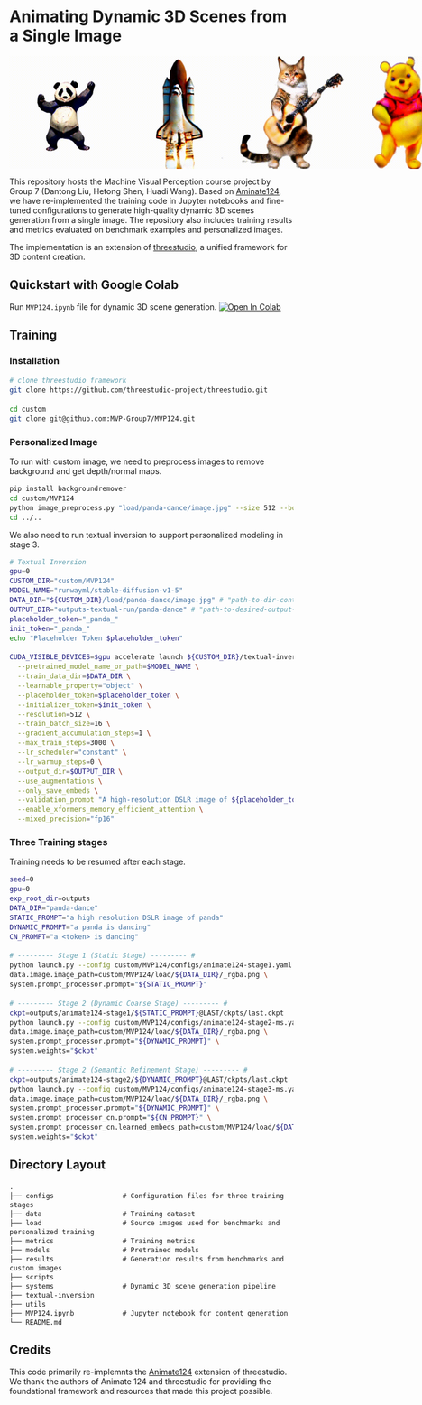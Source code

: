 # Animating Dynamic 3D Scenes from a Single Image
<div style="display: flex; justify-content: space-around; align-items: center;">
  <img src="./results/demo/panda-dance.gif" alt="panda-dance" style="width: 200px; height: auto;"/>
  <img src="./results/demo/space-shuttle.gif" alt="space-shuttle" style="width: 200px; height: auto;"/>
  <img src="./results/demo/cat-guitar.gif" alt="cat-guitar" style="width: 200px; height: auto;"/>
  <img src="./results/demo/winnie-bear.gif" alt="winnie-bear" style="width: 200px; height: auto;"/>
</div>


This repository hosts the Machine Visual Perception course project by Group 7 (Dantong Liu, Hetong Shen, Huadi Wang). Based on [Aminate124](https://github.com/HeliosZhao/Animate124/tree/threestudio?tab=readme-ov-file), we have re-implemented the training code in Jupyter notebooks and fine-tuned configurations to generate high-quality dynamic 3D scenes generation from a single image. The repository also includes training results and metrics evaluated on benchmark examples and personalized images.

The implementation is an extension of [threestudio](https://github.com/threestudio-project/threestudio), a unified framework for 3D content creation.

## Quickstart with Google Colab
Run `MVP124.ipynb` file for dynamic 3D scene generation. [![Open In Colab](https://colab.research.google.com/assets/colab-badge.svg)](https://colab.research.google.com/github/MVP-Group7/MVP124/blob/main/MVP124.ipynb)

## Training
### Installation
```sh
# clone threestudio framework
git clone https://github.com/threestudio-project/threestudio.git

cd custom
git clone git@github.com:MVP-Group7/MVP124.git
```

### Personalized Image
To run with custom image, we need to preprocess images to remove background and get depth/normal maps. 
```sh
pip install backgroundremover
cd custom/MVP124
python image_preprocess.py "load/panda-dance/image.jpg" --size 512 --border_ratio 0.0
cd ../..
```
We also need to run textual inversion to support personalized modeling in stage 3.
```sh
# Textual Inversion
gpu=0
CUSTOM_DIR="custom/MVP124"
MODEL_NAME="runwayml/stable-diffusion-v1-5"
DATA_DIR="${CUSTOM_DIR}/load/panda-dance/image.jpg" # "path-to-dir-containing-your-image"
OUTPUT_DIR="outputs-textual-run/panda-dance" # "path-to-desired-output-dir"
placeholder_token="_panda_" 
init_token="_panda_" 
echo "Placeholder Token $placeholder_token"

CUDA_VISIBLE_DEVICES=$gpu accelerate launch ${CUSTOM_DIR}/textual-inversion/textual_inversion.py \
  --pretrained_model_name_or_path=$MODEL_NAME \
  --train_data_dir=$DATA_DIR \
  --learnable_property="object" \
  --placeholder_token=$placeholder_token \
  --initializer_token=$init_token \
  --resolution=512 \
  --train_batch_size=16 \
  --gradient_accumulation_steps=1 \
  --max_train_steps=3000 \
  --lr_scheduler="constant" \
  --lr_warmup_steps=0 \
  --output_dir=$OUTPUT_DIR \
  --use_augmentations \
  --only_save_embeds \
  --validation_prompt "A high-resolution DSLR image of ${placeholder_token}" \
  --enable_xformers_memory_efficient_attention \
  --mixed_precision="fp16"
```

### Three Training stages
Training needs to be resumed after each stage.
```sh
seed=0
gpu=0
exp_root_dir=outputs
DATA_DIR="panda-dance"
STATIC_PROMPT="a high resolution DSLR image of panda"
DYNAMIC_PROMPT="a panda is dancing"
CN_PROMPT="a <token> is dancing"

# --------- Stage 1 (Static Stage) --------- #
python launch.py --config custom/MVP124/configs/animate124-stage1.yaml --train --gpu $gpu \
data.image.image_path=custom/MVP124/load/${DATA_DIR}/_rgba.png \
system.prompt_processor.prompt="${STATIC_PROMPT}"

# --------- Stage 2 (Dynamic Coarse Stage) --------- #
ckpt=outputs/animate124-stage1/${STATIC_PROMPT}@LAST/ckpts/last.ckpt
python launch.py --config custom/MVP124/configs/animate124-stage2-ms.yaml --train --gpu $gpu \
data.image.image_path=custom/MVP124/load/${DATA_DIR}/_rgba.png \
system.prompt_processor.prompt="${DYNAMIC_PROMPT}" \
system.weights="$ckpt"

# --------- Stage 2 (Semantic Refinement Stage) --------- #
ckpt=outputs/animate124-stage2/${DYNAMIC_PROMPT}@LAST/ckpts/last.ckpt
python launch.py --config custom/MVP124/configs/animate124-stage3-ms.yaml --train --gpu $gpu \
data.image.image_path=custom/MVP124/load/${DATA_DIR}/_rgba.png \
system.prompt_processor.prompt="${DYNAMIC_PROMPT}" \
system.prompt_processor_cn.prompt="${CN_PROMPT}" \
system.prompt_processor_cn.learned_embeds_path=custom/MVP124/load/${DATA_DIR}/learned_embeds.bin \
system.weights="$ckpt"

```


## Directory Layout
    .
    ├── configs                 # Configuration files for three training stages
    ├── data                    # Training dataset
    ├── load                    # Source images used for benchmarks and personalized training
    ├── metrics                 # Training metrics
    ├── models                  # Pretrained models
    ├── results                 # Generation results from benchmarks and custom images
    ├── scripts                 
    ├── systems                 # Dynamic 3D scene generation pipeline
    ├── textual-inversion
    ├── utils
    ├── MVP124.ipynb            # Jupyter notebook for content generation
    └── README.md



## Credits
This code primarily re-implemnts the [Animate124](https://github.com/HeliosZhao/Animate124/tree/threestudio?tab=readme-ov-file) extension of threestudio. We thank the authors of Animate 124 and threestudio for providing the foundational framework and resources that made this project possible.

